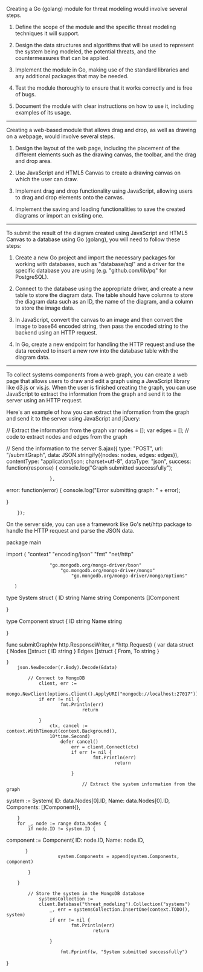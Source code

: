 Creating a Go (golang) module for threat modeling would involve several steps.

1. Define the scope of the module and the specific threat modeling techniques it
will support.

2. Design the data structures and algorithms that will be used to represent the
system being modeled, the potential threats, and the countermeasures that can be
applied.

3. Implement the module in Go, making use of the standard libraries and any
additional packages that may be needed.

4. Test the module thoroughly to ensure that it works correctly and is free of
bugs.

5. Document the module with clear instructions on how to use it, including examples
of its usage.


------ 
Creating a web-based module that allows drag and drop, as well as drawing on a
webpage, would involve several steps.

1. Design the layout of the web page, including the placement of the different
elements such as the drawing canvas, the toolbar, and the drag and drop area.

2. Use JavaScript and HTML5 Canvas to create a drawing canvas on which the user can
draw.

3. Implement drag and drop functionality using JavaScript, allowing users to drag
and drop elements onto the canvas.

4. Implement the saving and loading functionalities to save the created diagrams or
import an existing one.
---
To submit the result of the diagram created using JavaScript and HTML5 Canvas to
a database using Go (golang), you will need to follow these steps:

1. Create a new Go project and import the necessary packages for working with
databases, such as "database/sql" and a driver for the specific database you are
using (e.g. "github.com/lib/pq" for PostgreSQL).

2. Connect to the database using the appropriate driver, and create a new table to
store the diagram data. The table should have columns to store the diagram data
such as an ID, the name of the diagram, and a column to store the image data.

3. In JavaScript, convert the canvas to an image and then convert the image to
base64 encoded string, then pass the encoded string to the backend using an HTTP
request.

4. In Go, create a new endpoint for handling the HTTP request and use the data
received to insert a new row into the database table with the diagram data.

-----
To collect systems components from a web graph, you can create a web page that
allows users to draw and edit a graph using a JavaScript library like d3.js or
vis.js. When the user is finished creating the graph, you can use JavaScript to
extract the information from the graph and send it to the server using an HTTP
request.

Here's an example of how you can extract the information from the graph and send
it to the server using JavaScript and jQuery:


// Extract the information from the graph
var nodes = [];
var edges = [];
// code to extract nodes and edges from the graph

// Send the information to the server
$.ajax({
    type: "POST",
        url: "/submitGraph",
            data: JSON.stringify({nodes: nodes, edges: edges}),
                contentType: "application/json; charset=utf-8",
                    dataType: "json",
                    success: function(response) {
                            console.log("Graph submitted successfully");
                                
                    },
error: function(error) {
        console.log("Error submitting graph: " + error);
            
}

        });
On the server side, you can use a framework like Go's net/http package to handle
the HTTP request and parse the JSON data.

package main

import (
    "context"
        "encoding/json"
            "fmt"
                "net/http"

                    "go.mongodb.org/mongo-driver/bson"
                        "go.mongodb.org/mongo-driver/mongo"
                            "go.mongodb.org/mongo-driver/mongo/options"
                            
       )

type System struct {
    ID   string
        Name string
            Components []Component
            
}

type Component struct {
    ID   string
        Name string
        
}

func submitGraph(w http.ResponseWriter, r *http.Request) {
    var data struct {
            Nodes []struct { ID string  }
                    Edges []struct { From, To string  }
                        
    }
        json.NewDecoder(r.Body).Decode(&data)

            // Connect to MongoDB
                client, err :=
                mongo.NewClient(options.Client().ApplyURI("mongodb://localhost:27017"))
                if err != nil {
                        fmt.Println(err)
                                return
                                    
                }
                    ctx, cancel := context.WithTimeout(context.Background(),
                    10*time.Second)
                        defer cancel()
                            err = client.Connect(ctx)
                            if err != nil {
                                    fmt.Println(err)
                                            return
                                                
                            }

                                // Extract the system information from the graph
system := System{
        ID:   data.Nodes[0].ID,
                Name: data.Nodes[0].ID,
                        Components: []Component{},
                            
        }
        for _, node := range data.Nodes {
            if node.ID != system.ID {
component := Component{
                ID:   node.ID,
                                Name: node.ID,
                                            
           }
                       system.Components = append(system.Components, component)
                               
            }
                
        }

            // Store the system in the MongoDB database
                systemsCollection :=
                client.Database("threat_modeling").Collection("systems")
                    _, err = systemsCollection.InsertOne(context.TODO(), system)
                    if err != nil {
                            fmt.Println(err)
                                    return
                                        
                    }

                        fmt.Fprintf(w, "System submitted successfully")
                        
}

